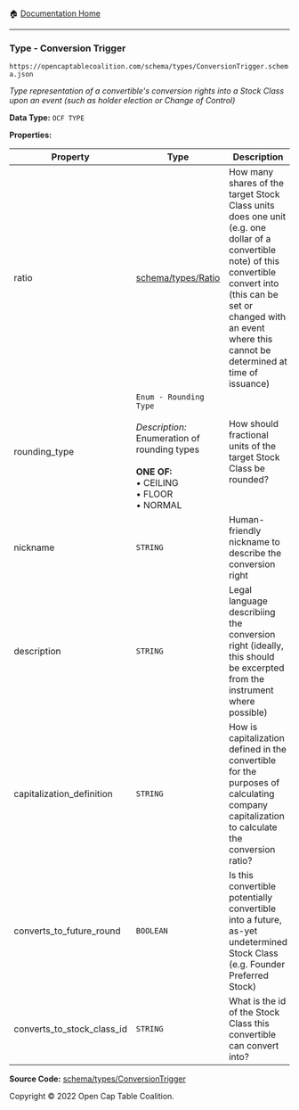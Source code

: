:house: [Documentation Home](/README.md)

---

### Type - Conversion Trigger

`https://opencaptablecoalition.com/schema/types/ConversionTrigger.schema.json`

_Type representation of a convertible's conversion rights into a Stock Class upon an event (such as holder election or Change of Control)_

**Data Type:** `OCF TYPE`

**Properties:**

| Property                   | Type                                                                                                                                                       | Description                                                                                                                                                                                                                           | Required   |
| -------------------------- | ---------------------------------------------------------------------------------------------------------------------------------------------------------- | ------------------------------------------------------------------------------------------------------------------------------------------------------------------------------------------------------------------------------------- | ---------- |
| ratio                      | [schema/types/Ratio](/docs/schema/types/Ratio.md)                                                                                                          | How many shares of the target Stock Class units does one unit (e.g. one dollar of a convertible note) of this convertible convert into (this can be set or changed with an event where this cannot be determined at time of issuance) | -          |
| rounding_type              | `Enum - Rounding Type`</br></br>_Description:_ Enumeration of rounding types</br></br>**ONE OF:** </br>&bull; CEILING </br>&bull; FLOOR </br>&bull; NORMAL | How should fractional units of the target Stock Class be rounded?                                                                                                                                                                     | `REQUIRED` |
| nickname                   | `STRING`                                                                                                                                                   | Human-friendly nickname to describe the conversion right                                                                                                                                                                              | -          |
| description                | `STRING`                                                                                                                                                   | Legal language describiing the conversion right (ideally, this should be excerpted from the instrument where possible)                                                                                                                | `REQUIRED` |
| capitalization_definition  | `STRING`                                                                                                                                                   | How is capitalization defined in the convertible for the purposes of calculating company capitalization to calculate the conversion ratio?                                                                                            | -          |
| converts_to_future_round   | `BOOLEAN`                                                                                                                                                  | Is this convertible potentially convertible into a future, as-yet undetermined Stock Class (e.g. Founder Preferred Stock)                                                                                                             | -          |
| converts_to_stock_class_id | `STRING`                                                                                                                                                   | What is the id of the Stock Class this convertible can convert into?                                                                                                                                                                  | -          |

**Source Code:** [schema/types/ConversionTrigger](/schema/types/ConversionTrigger.schema.json)

Copyright © 2022 Open Cap Table Coalition.

